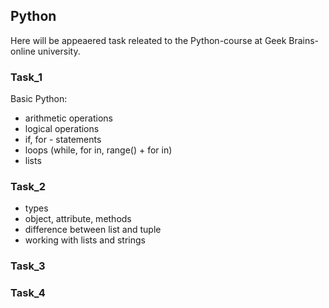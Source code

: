 ## Python

Here will be appeaered task releated to the Python-course at Geek Brains-online university.


### Task_1

Basic Python: 

- arithmetic operations
- logical operations
- if, for - statements
- loops (while, for in, range() + for in)
- lists


### Task_2

- types
- object, attribute, methods
- difference between list and tuple
- working with lists and strings

### Task_3


### Task_4
